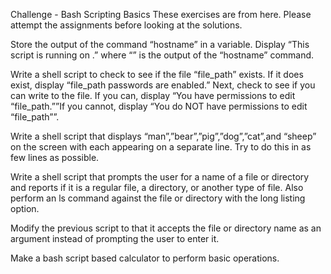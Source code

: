 Challenge - Bash Scripting Basics
These exercises are from here. Please attempt the assignments before looking at the solutions.

Store the output of the command “hostname” in a variable. Display “This script is running on .” where “” is the output of the “hostname” command.

Write a shell script to check to see if the file “file_path” exists. If it does exist, display “file_path passwords are enabled.” Next, check to see if you can write to the file. If you can, display “You have permissions to edit “file_path.””If you cannot, display “You do NOT have permissions to edit “file_path””.

Write a shell script that displays “man”,”bear”,”pig”,”dog”,”cat”,and “sheep” on the screen with each appearing on a separate line. Try to do this in as few lines as possible.

Write a shell script that prompts the user for a name of a file or directory and reports if it is a regular file, a directory, or another type of file. Also perform an ls command against the file or directory with the long listing option.

Modify the previous script to that it accepts the file or directory name as an argument instead of prompting the user to enter it.

Make a bash script based calculator to perform basic operations.